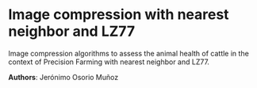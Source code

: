 # Image compression with nearest neighbor and LZ77

Image compression algorithms to assess the animal health of cattle in the context of Precision Farming with nearest neighbor and LZ77.

__Authors__: Jerónimo Osorio Muñoz

